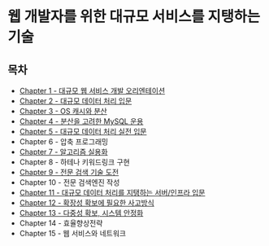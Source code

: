 # 웹 개발자를 위한 대규모 서비스를 지탱하는 기술

## 목차
- [Chapter 1 - 대규모 웹 서비스 개발 오리엔테이션](./contents/chapter01.md)
- [Chapter 2 - 대규모 데이터 처리 입문](./contents/chapter02.md)
- [Chapter 3 - OS 캐시와 분산](./contents/chapter03.md)
- [Chapter 4 - 분산을 고려한 MySQL 운용](./contents/chapter04.md)
- [Chapter 5 - 대규모 데이터 처리 실전 입문](./contents/chapter05.md)
- Chapter 6 - 압축 프로그래밍
- [Chapter 7 - 알고리즘 실용화](./contents/chapter07.md)
- Chapter 8 - 하테나 키워드링크 구현
- [Chapter 9 - 전문 검색 기술 도전](./contents/chapter09.md)
- Chapter 10 - 전문 검색엔진 작성
- [Chapter 11 - 대규모 데이터 처리를 지탱하는 서버/인프라 입문](./contents/chapter11.md)
- [Chapter 12 - 확장성 확보에 필요한 사고방식](./contents/chapter12.md)
- [Chapter 13 - 다중성 확보, 시스템 안정화](./contents/chapter13.md)
- Chapter 14 - 효율향상전략
- Chapter 15 - 웹 서비스와 네트워크